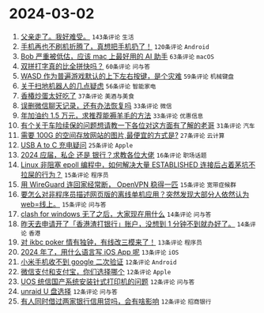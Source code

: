 # 2024-03-02

1. [父亲走了。我好难受。](https://www.v2ex.com/t/1020051) `143条评论` `生活`
1. [手机再也不刷机折腾了，真想把手机扔了！](https://www.v2ex.com/t/1019996) `120条评论` `Android`
1. [Bob 严重被低估，应该 mac 上最好用的 AI 助手](https://www.v2ex.com/t/1019994) `63条评论` `macOS`
1. [双拼打字真的比全拼快吗？](https://www.v2ex.com/t/1020030) `60条评论` `问与答`
1. [WASD 作为普遍游戏默认的上下左右按键，是个灾难](https://www.v2ex.com/t/1019987) `59条评论` `机械键盘`
1. [关于扫地机器人的几点疑虑](https://www.v2ex.com/t/1019971) `56条评论` `智能家电`
1. [香椿炒蛋太好吃了](https://www.v2ex.com/t/1020001) `37条评论` `美酒与美食`
1. [误删微信聊天记录，还有办法恢复吗](https://www.v2ex.com/t/1019969) `33条评论` `微信`
1. [年加油约 1.5 万元，求推荐能褥羊毛的方法](https://www.v2ex.com/t/1020083) `33条评论` `优惠信息`
1. [有个关于车险续保的问题想请教一下各位对这方面有了解的老哥](https://www.v2ex.com/t/1020020) `31条评论` `汽车`
1. [需要 100G 的空间存放网站的图片,最便宜的方式是?](https://www.v2ex.com/t/1019979) `27条评论` `云计算`
1. [USB A to C 充电疑问](https://www.v2ex.com/t/1020109) `25条评论` `Apple`
1. [2024 应届，私企 还是 银行？求教各位大佬](https://www.v2ex.com/t/1020104) `16条评论` `职场话题`
1. [Linux 非阻塞 epoll 编程中，如何解决大量 ESTABLISHED 连接后占着茅坑不拉屎的行为？](https://www.v2ex.com/t/1020072) `15条评论` `程序员`
1. [用 WireGuard 连回家经常断， OpenVPN 稳得一匹](https://www.v2ex.com/t/1020069) `15条评论` `宽带症候群`
1. [要怎么对非程序员描述网页版的离线单机应用？突然发现大部分人依然认为 web=线上。](https://www.v2ex.com/t/1020006) `15条评论` `问与答`
1. [clash for windows 无了之后，大家现在用什么](https://www.v2ex.com/t/1020119) `14条评论` `问与答`
1. [昨天去申请开了「香港渣打银行」账户，没想到 1 分钟不到就办好了。](https://www.v2ex.com/t/1019965) `14条评论` `香港`
1. [对 ikbc poker 情有独钟，有线改三模来了！](https://www.v2ex.com/t/1020019) `13条评论` `程序员`
1. [2024 年了，用什么语言写 iOS App 呢](https://www.v2ex.com/t/1019961) `13条评论` `iOS`
1. [小米手机收不到 google 二次验证](https://www.v2ex.com/t/1020005) `12条评论` `Android`
1. [微信支付和支付宝，你们选择哪个](https://www.v2ex.com/t/1019995) `12条评论` `Apple`
1. [UOS 统信国产系统安装针式打印机的问题](https://www.v2ex.com/t/1019986) `12条评论` `问与答`
1. [unraid U 盘选择](https://www.v2ex.com/t/1019974) `12条评论` `问与答`
1. [有人同时借过两家银行信用贷吗，会有啥影响](https://www.v2ex.com/t/1019968) `12条评论` `招商银行`
